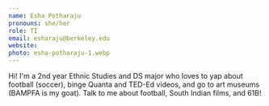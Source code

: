 ```yaml
---
name: Esha Potharaju
pronouns: she/her
role: TI
email: esharaju@berkeley.edu
website: 
photo: esha-potharaju-1.webp
---
```


Hi! I'm a 2nd year Ethnic Studies and DS major who loves to yap about football (soccer), binge Quanta and TED-Ed videos, and go to art museums (BAMPFA is my goat). Talk to me about football, South Indian films, and 61B!
